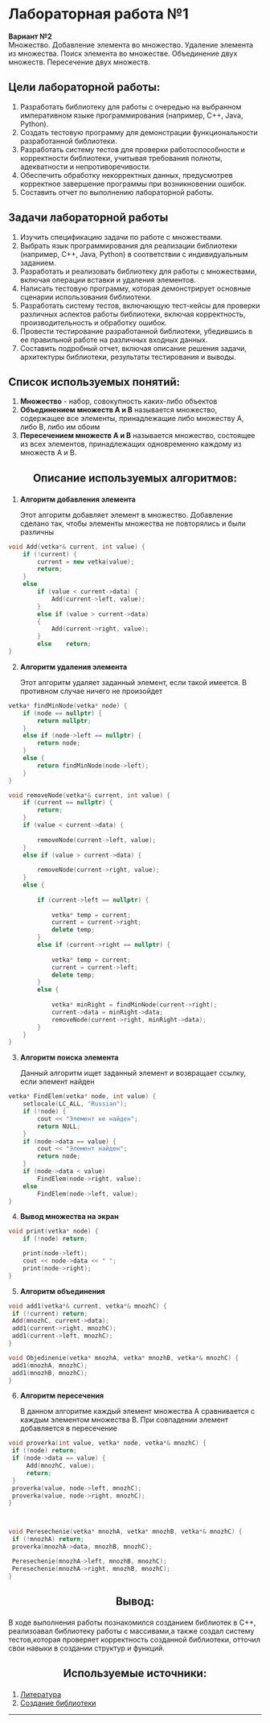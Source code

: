 # Лабораторная работа №1
**Вариант №2**    
Множество. Добавление элемента во множество. Удаление элемента из
множества. Поиск элемента во множестве. Объединение двух
множеств. Пересечение двух множеств.
## Цели лабораторной работы:
1. Разработать библиотеку для работы с очередью  на выбранном императивном языке программирования (например, C++, Java, Python).
2. Создать тестовую программу для демонстрации функциональности разработанной библиотеки.
3. Разработать систему тестов для проверки работоспособности и корректности библиотеки, учитывая требования полноты, адекватности и непротиворечивости.
4. Обеспечить обработку некорректных данных, предусмотрев корректное завершение программы при возникновении ошибок.
5. Составить отчет по выполнению лабораторной работы.
   
## Задачи лабораторной работы
1. Изучить спецификацию задачи по работе с множествами.
2. Выбрать язык программирования для реализации библиотеки (например, C++, Java, Python) в соответствии с индивидуальным заданием.
3. Разработать и реализовать библиотеку для работы с множествами, включая операции вставки и удаления элементов.
4. Написать тестовую программу, которая демонстрирует основные сценарии использования библиотеки.
5. Разработать систему тестов, включающую тест-кейсы для проверки различных аспектов работы библиотеки, включая корректность, производительность и обработку ошибок.
6. Провести тестирование разработанной библиотеки, убедившись в ее правильной работе на различных входных данных.
7. Составить подробный отчет, включая описание решения задачи, архитектуры библиотеки, результаты тестирования и выводы.

## Список используемых понятий:
1. **Множество** - набор, совокупность каких-либо объектов
2. **Объединением множеств А и В** называется множество, содержащее все элементы, принадлежащие либо множеству А, либо В, либо им обоим
3. **Пересечением множеств А и В** называется множество, состоящее из всех элементов, принадлежащих одновременно каждому из множеств
А и В.


## <p align="center">Описание используемых алгоритмов:</p>
1. **Алгоритм добавления элемента**
   
   Этот алгоритм добавляет элемент в множество. Добавление сделано так, чтобы элементы множества не повторялись и были различны
```cpp
void Add(vetka*& current, int value) {
	if (!current) {
		current = new vetka(value);
		return;
	}
	else
		if (value < current->data) {
			Add(current->left, value);
		}
		else if (value > current->data)
		{
			Add(current->right, value);
		}
		else 	return;
}

```
2. **Алгоритм удаления элемента**
   
   Этот алгоритм удаляет заданный элемент, если такой имеется. В противном случае ничего не произойдет
```cpp
vetka* findMinNode(vetka* node) {
	if (node == nullptr) {
		return nullptr; 
	}
	else if (node->left == nullptr) {
		return node; 
	}
	else {
		return findMinNode(node->left); 
	}
}

void removeNode(vetka*& current, int value) {
	if (current == nullptr) {
		return; 
	}
	if (value < current->data) {
		
		removeNode(current->left, value);
	}
	else if (value > current->data) {
		
		removeNode(current->right, value);
	}
	else {
		
		if (current->left == nullptr) {
			
			vetka* temp = current;
			current = current->right;
			delete temp;
		}
		else if (current->right == nullptr) {
			
			vetka* temp = current;
			current = current->left;
			delete temp;
		}
		else {
			
			vetka* minRight = findMinNode(current->right);
			current->data = minRight->data;
			removeNode(current->right, minRight->data);
		}
	}
}
```
3. **Алгоритм поиска элемента**

   Данный алгоритм ищет заданный элемент и возвращает ссылку, если элемент найден
```cpp
vetka* FindElem(vetka* node, int value) {
	setlocale(LC_ALL, "Russian");
	if (!node) {
		cout << "Элемент не найден";
		return NULL;
	}
	if (node->data == value) {
		cout << "Элемент найден";
		return node;
	}
	if (node->data < value)
		FindElem(node->right, value);
	else
		FindElem(node->left, value);
}

```

4. **Вывод множества на экран**
```cpp
void print(vetka* node) {
	if (!node) return;

	print(node->left);
	cout << node->data << " ";
	print(node->right);
}
```

 5. **Алгоритм объединения**

   ```cpp
void add1(vetka*& current, vetka*& mnozhC) {
	if (!current) return;
	Add(mnozhC, current->data);
	add1(current->right, mnozhC);
	add1(current->left, mnozhC);
}

void Objedinenie(vetka* mnozhA, vetka* mnozhB, vetka*& mnozhC) {
	add1(mnozhA, mnozhC);
	add1(mnozhB, mnozhC);
}
   ```

   6. **Алгоритм пересечения**
	
      В данном алгоритме каждый элемент множества А сравнивается с каждым элементом множества В. При совпадении элемент добавляется в пересечение
   ```cpp
void proverka(int value, vetka* node, vetka*& mnozhC) {
	if (!node) return;
	if (node->data == value) {
		Add(mnozhC, value);
		return;
	}
	proverka(value, node->left, mnozhC);
	proverka(value, node->right, mnozhC);
}



void Peresechenie(vetka* mnozhA, vetka* mnozhB, vetka*& mnozhC) {
	if (!mnozhA) return;
	proverka(mnozhA->data, mnozhB, mnozhC);

	Peresechenie(mnozhA->left, mnozhB, mnozhC);
	Peresechenie(mnozhA->right, mnozhB, mnozhC);
}
   ```
## <p align="center">Вывод:</p>
В ходе выполнения работы познакомился созданием библиотек в С++, реализоавал библиотеку работы с массивами,а также создал систему тестов,которая проверяет корректность созданной библиотеки, отточил свои навыки в создании структур и функций.
## <p align="center">Используемые источники:</p>
1. [Литература](https://drive.google.com/drive/folders/1rJjlVms04Betx1EkAgaek2xNpHV6c_1j)
2. [Создание библиотеки](https://www.youtube.com/watch?v=pAxEfF2yVlM&t=1s)
****


